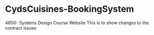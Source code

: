 # CydsCuisines-BookingSystem
4850- Systems Design Course Website
This is to show changes to the contract issues

